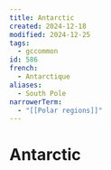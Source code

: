 ```yaml
---
title: Antarctic
created: 2024-12-18
modified: 2024-12-25
tags:
  - gccommon
id: 586
french:
  - Antarctique
aliases:
  - South Pole
narrowerTerm:
  - "[[Polar regions]]"
---
```

# Antarctic

